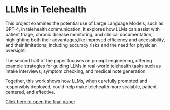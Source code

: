 # LLMs in Telehealth

This project examines the potential use of Large Language Models, such as GPT-4, in telehealth communication. It explores how LLMs can assist with patient triage, chronic disease monitoring, and clinical documentation, highlighting both their advantages,like improved efficiency and accessibility, and their limitations, including accuracy risks and the need for physician oversight.

The second half of the paper focuses on prompt engineering, offering example strategies for guiding LLMs in real-world telehealth tasks such as intake interviews, symptom checking, and medical note generation.

Together, this work shows how LLMs, when carefully prompted and responsibly deployed, could help make telehealth more scalable, patient-centered, and effective.

[Click here to open the final paper](./Final_Paper.ipynb)

